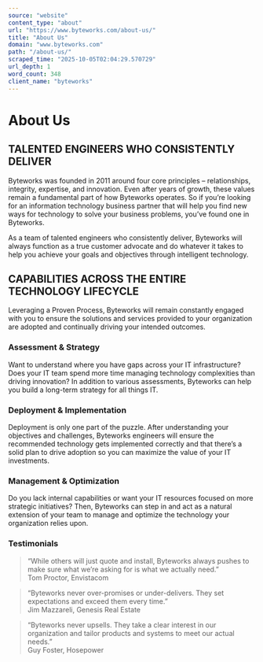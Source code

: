 ```yaml
---
source: "website"
content_type: "about"
url: "https://www.byteworks.com/about-us/"
title: "About Us"
domain: "www.byteworks.com"
path: "/about-us/"
scraped_time: "2025-10-05T02:04:29.570729"
url_depth: 1
word_count: 348
client_name: "byteworks"
---
```


# About Us

## TALENTED ENGINEERS WHO CONSISTENTLY DELIVER

Byteworks was founded in 2011 around four core principles – relationships, integrity, expertise, and innovation. Even after years of growth, these values remain a fundamental part of how Byteworks operates. So if you’re looking for an information technology business partner that will help you find new ways for technology to solve your business problems, you’ve found one in Byteworks.

As a team of talented engineers who consistently deliver, Byteworks will always function as a true customer advocate and do whatever it takes to help you achieve your goals and objectives through intelligent technology.

## CAPABILITIES ACROSS THE ENTIRE TECHNOLOGY LIFECYCLE

Leveraging a Proven Process, Byteworks will remain constantly engaged with you to ensure the solutions and services provided to your organization are adopted and continually driving your intended outcomes.

### Assessment & Strategy

Want to understand where you have gaps across your IT infrastructure? Does your IT team spend more time managing technology complexities than driving innovation? In addition to various assessments, Byteworks can help you build a long-term strategy for all things IT.

### Deployment & Implementation

Deployment is only one part of the puzzle. After understanding your objectives and challenges, Byteworks engineers will ensure the recommended technology gets implemented correctly and that there’s a solid plan to drive adoption so you can maximize the value of your IT investments.

### Management & Optimization

Do you lack internal capabilities or want your IT resources focused on more strategic initiatives? Then, Byteworks can step in and act as a natural extension of your team to manage and optimize the technology your organization relies upon.

### Testimonials

> “While others will just quote and install, Byteworks always pushes to make sure what we’re asking for is what we actually need.”  
> Tom Proctor, Envistacom

> “Byteworks never over-promises or under-delivers. They set expectations and exceed them every time.”  
> Jim Mazzareli, Genesis Real Estate

> “Byteworks never upsells. They take a clear interest in our organization and tailor products and systems to meet our actual needs.”  
> Guy Foster, Hosepower